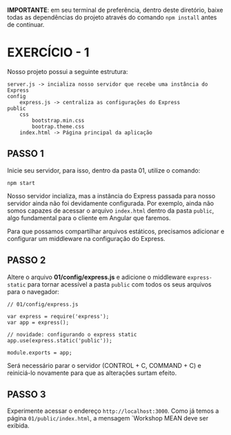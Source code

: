 **IMPORTANTE**: em seu terminal de preferência, dentro deste diretório, baixe todas as dependências do projeto através do comando `npm install` antes de continuar.

# EXERCÍCIO - 1

Nosso projeto possui a seguinte estrutura:

```
server.js -> incializa nosso servidor que recebe uma instância do Express
config
    express.js -> centraliza as configurações do Express
public
    css
        bootstrap.min.css
        bootrap.theme.css
    index.html -> Página principal da aplicação
```

## PASSO 1

Inicie seu servidor, para isso, dentro da pasta 01, utilize o comando:

```
npm start
```

Nosso servidor incializa, mas a instância do Express passada para nosso servidor ainda não foi devidamente configurada. Por exemplo, ainda não somos capazes de acessar o arquivo `index.html` dentro da pasta `public`, algo fundamental para o cliente em Angular que faremos. 

Para que possamos compartilhar arquivos estáticos, precisamos adicionar e configurar um middleware na configuração do Express.

## PASSO 2

Altere o arquivo **01/config/express.js** e adicione o middleware `express-static` para tornar acessível a pasta `public` com todos os seus arquivos para o navegador:

```
// 01/config/express.js

var express = require('express');
var app = express();

// novidade: configurando o express static
app.use(express.static('public'));

module.exports = app;
```

Será necessário parar o servidor (CONTROL + C, COMMAND + C) e reiniciá-lo novamente para que as alterações surtam efeito.

## PASSO 3

Experimente acessar o endereço `http://localhost:3000`. Como já temos a página `01/public/index.html`, a mensagem `Workshop MEAN deve ser exibida.
